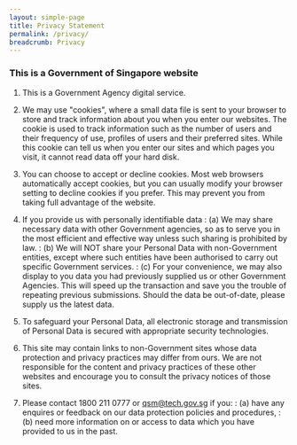 ```yaml
---
layout: simple-page
title: Privacy Statement
permalink: /privacy/
breadcrumb: Privacy
---
```


### **This is a Government of Singapore website**

1. This is a Government Agency digital service. 

2. We may use "cookies", where a small data file is sent to your browser to store and track information about you when you enter our websites. The cookie is used to track information such as the number of users and their frequency of use, profiles of users and their preferred sites. While this cookie can tell us when you enter our sites and which pages you visit, it cannot read data off your hard disk.

3. You can choose to accept or decline cookies. Most web browsers automatically accept cookies, but you can usually modify your browser setting to decline cookies if you prefer. This may prevent you from taking full advantage of the website.  

4. If you provide us with personally identifiable data
: (a) We may share necessary data with other Government agencies, so as to serve you in the most efficient and effective way unless such sharing is prohibited by law.
: (b) We will NOT share your Personal Data with non-Government entities, except where such entities have been authorised to carry out specific Government services.
: (c) For your convenience, we may also display to you data you had previously supplied us or other Government Agencies.  This will speed up the transaction and save you the trouble of repeating previous submissions. Should the data be out-of-date, please supply us the latest data.

5. To safeguard your Personal Data, all electronic storage and transmission of Personal Data is secured with appropriate security technologies.

6. This site may contain links to non-Government sites whose data protection and privacy practices may differ from ours.  We are not responsible for the content and privacy practices of these other websites and encourage you to consult the privacy notices of those sites.

7. Please contact 1800 211 0777 or [qsm@tech.gov.sg](mailto:qsm@tech.gov.sg) if you: 
: (a) have any enquires or feedback on our data protection policies and procedures,
: (b) need more information on or access to data which you have provided to us in the past.
